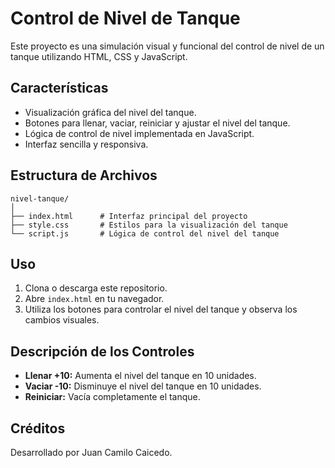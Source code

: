 # Control de Nivel de Tanque

Este proyecto es una simulación visual y funcional del control de nivel de un tanque utilizando HTML, CSS y JavaScript.

## Características

- Visualización gráfica del nivel del tanque.
- Botones para llenar, vaciar, reiniciar y ajustar el nivel del tanque.
- Lógica de control de nivel implementada en JavaScript.
- Interfaz sencilla y responsiva.

## Estructura de Archivos

```
nivel-tanque/
│
├── index.html      # Interfaz principal del proyecto
├── style.css       # Estilos para la visualización del tanque
└── script.js       # Lógica de control del nivel del tanque
```

## Uso

1. Clona o descarga este repositorio.
2. Abre `index.html` en tu navegador.
3. Utiliza los botones para controlar el nivel del tanque y observa los cambios visuales.

## Descripción de los Controles

- **Llenar +10:** Aumenta el nivel del tanque en 10 unidades.
- **Vaciar -10:** Disminuye el nivel del tanque en 10 unidades.
- **Reiniciar:** Vacía completamente el tanque.

## Créditos

Desarrollado por Juan Camilo Caicedo.